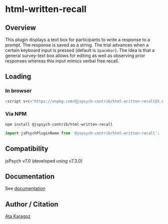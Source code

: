# html-written-recall

## Overview

This plugin displays a text box for participants to write a response to a prompt. The response is saved as a string. The trial advances when a certain keyboard input is pressed (default is `Spacebar`). The idea is that a general survey-text box allows for editing as well as observing prior responses whereas this input mimics verbal free recall. 

## Loading

### In browser

```js
<script src="https://unpkg.com/@jspsych-contrib/html-written-recall@1.0.0">
```

### Via NPM

```
npm install @jspsych-contrib/html-written-recall
```

```js
import jsPsychPluginName from '@jspsych-contrib/html-written-recall';
```

## Compatibility

jsPsych v7.0 (developed using v7.3.0)

## Documentation

See [documentation](docs/jspsych-html-written-recall.md)

## Author / Citation

[Ata Karagoz](https://www.github.com/atakaragoz)